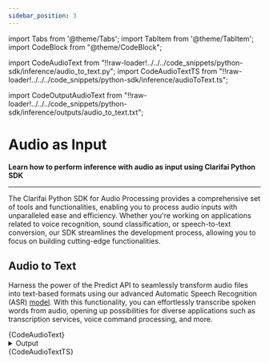 ```yaml
---
sidebar_position: 3
---
```


import Tabs from '@theme/Tabs';
import TabItem from '@theme/TabItem';
import CodeBlock from "@theme/CodeBlock";


import CodeAudioText from "!!raw-loader!../../../code_snippets/python-sdk/inference/audio_to_text.py";
import CodeAudioTextTS from "!!raw-loader!../../../code_snippets/python-sdk/inference/audioToText.ts";



import CodeOutputAudioText from "!!raw-loader!../../../code_snippets/python-sdk/inference/outputs/audio_to_text.txt";

# Audio as Input

**Learn how to perform inference with audio as input using Clarifai Python SDK**
<hr />

The Clarifai Python SDK for Audio Processing provides a comprehensive set of tools and functionalities, enabling you to process audio inputs with unparalleled ease and efficiency. Whether you're working on applications related to voice recognition, sound classification, or speech-to-text conversion, our SDK streamlines the development process, allowing you to focus on building cutting-edge functionalities.


## Audio to Text

Harness the power of the Predict API to seamlessly transform audio files into text-based formats using our advanced Automatic Speech Recognition (ASR) [model](https://clarifai.com/explore/models?page=1&perPage=24&filterData=%5B%7B%22field%22%3A%22model_type_id%22%2C%22value%22%3A%5B%22audio-to-text%22%5D%7D%5D). With this functionality, you can effortlessly transcribe spoken words from audio, opening up possibilities for diverse applications such as transcription services, voice command processing, and more.

<Tabs>
<TabItem value="python" label="Python">
    <CodeBlock className="language-python">{CodeAudioText}</CodeBlock>
    <details>
  <summary>Output</summary>
    <CodeBlock className="language-text">{CodeOutputAudioText}</CodeBlock>
</details>
</TabItem>
<TabItem value="typescript" label="Typescript">
    <CodeBlock className="language-typescript">{CodeAudioTextTS}</CodeBlock>
</TabItem>
</Tabs>


